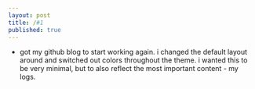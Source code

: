 ```yaml
---
layout: post
title: /#1
published: true
---
```

- got my github blog to start working again. i changed the default layout around and switched out colors throughout the theme. i wanted this to be very minimal, but to also reflect the most important content - my logs.
  



